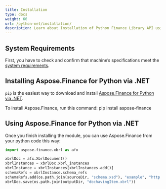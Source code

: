 ```yaml
---
title: Installation
type: docs
weight: 60
url: /python-net/installation/
description: Learn about Installation of Python Finance Library API using NuGet and Package Manager GUI or Console.
---
```


## **System Requirements**

First, you have to check and confirm that machine’s specifications meet the [system requirements](/finance/python-net/system-requirements/).

## **Installing Aspose.Finance for Python via .NET**
`pip` is the easiest way to download and install [Aspose.Finance for Python via .NET](https://pypi.org/project/aspose-finance/).

To install Aspose.Finance, run this command: pip install aspose-finance

## **Using Aspose.Finance for Python via .NET**

Once you finish installing the module, you can use Aspose.Finance from your python code this way:

```py
import aspose.finance.xbrl as afx

xbrlDoc = afx.XbrlDocument()
xbrlInstances = xbrlDoc.xbrl_instances
xbrlInstance = xbrlInstances[xbrlInstances.add()]
schemaRefs = xbrlInstance.schema_refs
schemaRefs.add(os.path.join(sourceDir, "schema.xsd"), "example", "http://example.com/xbrl/taxonomy")
xbrlDoc.save(os.path.join(outputDir, "dochavingItem.xbrl"))
```

